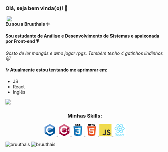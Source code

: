 
<h3>Olá, seja bem vinda(o)! 💖</h3> 
<img align="right" width="500px" display="block" src="https://acegif.com/wp-content/uploads/cat-typing-2.gif"/>
<h4>Eu sou a Bruuthais ✨</h4>
<h4>Sou estudante de Análise e Desenvolvimento de Sistemas e apaixonada por Front-end 💗</h4>
<em>Gosto de ler mangás e amo jogar rpgs. Também tenho 4 gatinhos lindinhos 😻</em>
 <h4>✨ Atualmente estou tentando me aprimorar em:</h4>
 <ul>
  <li>JS</li>
  <li>React</li>
    <li>Inglês</li>
  </ul>
  
 
  
  [<img src="https://img.shields.io/badge/linkedin-%230077B5.svg?&style=for-the-badge&logo=linkedin&logoColor=white" />](https://www.linkedin.com/in/brunathaisrita/)



<h3 align="center">Minhas Skills:</h3>
<p align="center"> <a href="https://www.cprogramming.com/" target="_blank"> <img src="https://raw.githubusercontent.com/devicons/devicon/master/icons/c/c-original.svg" alt="c" width="40" height="40"/> </a> <a href="https://www.w3schools.com/cpp/" target="_blank"> <img src="https://raw.githubusercontent.com/devicons/devicon/master/icons/cplusplus/cplusplus-original.svg" alt="cplusplus" width="40" height="40"/> </a> <a href="https://www.w3schools.com/css/" target="_blank"> <img src="https://raw.githubusercontent.com/devicons/devicon/master/icons/css3/css3-original-wordmark.svg" alt="css3" width="40" height="40"/> </a> <a href="https://www.w3.org/html/" target="_blank"> <img src="https://raw.githubusercontent.com/devicons/devicon/master/icons/html5/html5-original-wordmark.svg" alt="html5" width="40" height="40"/> </a> <a href="https://developer.mozilla.org/en-US/docs/Web/JavaScript" target="_blank"> <img src="https://raw.githubusercontent.com/devicons/devicon/master/icons/javascript/javascript-original.svg" alt="javascript" width="40" height="40"/> </a> <a href="https://reactjs.org/" target="_blank"> <img src="https://raw.githubusercontent.com/devicons/devicon/master/icons/react/react-original-wordmark.svg" alt="react" width="40" height="40"/> </a> </p>



<p><img align="left" src="https://github-readme-stats.vercel.app/api/top-langs?username=bruuthais&show_icons=true&locale=en&layout=compact" alt="bruuthais" /></p>
<p>&nbsp;<img width="417.7px" src="https://github-readme-stats.vercel.app/api?username=bruuthais&show_icons=true&locale=en" alt="bruuthais" /></p>

